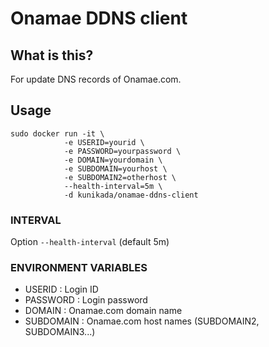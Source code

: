 # Onamae DDNS client

## What is this?

For update DNS records of Onamae.com.

## Usage

    sudo docker run -it \
                -e USERID=yourid \
                -e PASSWORD=yourpassword \
                -e DOMAIN=yourdomain \
                -e SUBDOMAIN=yourhost \
                -e SUBDOMAIN2=otherhost \
                --health-interval=5m \
                -d kunikada/onamae-ddns-client

### INTERVAL

Option `--health-interval` (default 5m)

### ENVIRONMENT VARIABLES

 * USERID : Login ID
 * PASSWORD : Login password
 * DOMAIN : Onamae.com domain name
 * SUBDOMAIN : Onamae.com host names (SUBDOMAIN2, SUBDOMAIN3...)
